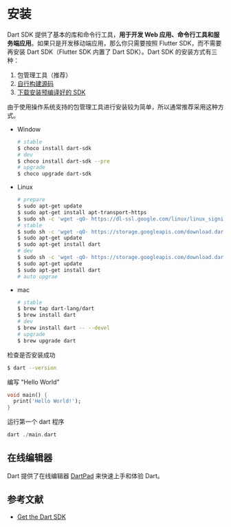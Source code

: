 # 安装

Dart SDK 提供了基本的库和命令行工具，**用于开发 Web 应用、命令行工具和服务端应用**。如果只是开发移动端应用，那么你只需要按照 Flutter SDK，而不需要再安装 Dart SDK（Flutter SDK 内置了 Dart SDK）。Dart SDK 的安装方式有三种：

1. 包管理工具（推荐）
2. [自行构建源码](https://github.com/dart-lang/sdk/wiki/Building)
3. [下载安装预编译好的 SDK](https://dart.dev/tools/sdk/archive)

由于使用操作系统支持的包管理工具进行安装较为简单，所以通常推荐采用这种方式。

- Window

    ```bash
    # stable
    $ choco install dart-sdk
    # dev
    $ choco install dart-sdk --pre
    # upgrade
    $ choco upgrade dart-sdk
    ```

- Linux

    ```bash
    # prepare
    $ sudo apt-get update
    $ sudo apt-get install apt-transport-https
    $ sudo sh -c 'wget -qO- https://dl-ssl.google.com/linux/linux_signing_key.pub | apt-key add -'
    # stable
    $ sudo sh -c 'wget -qO- https://storage.googleapis.com/download.dartlang.org/linux/debian/dart_stable.list > /etc/apt/sources.list.d/dart_stable.list'
    $ sudo apt-get update
    $ sudo apt-get install dart
    # dev
    $ sudo sh -c 'wget -qO- https://storage.googleapis.com/download.dartlang.org/linux/debian/dart_unstable.list > /etc/apt/sources.list.d/dart_unstable.list'
    $ sudo apt-get update
    $ sudo apt-get install dart
    # auto upgrae
    ```

- mac

    ```bash
    # stable
    $ brew tap dart-lang/dart
    $ brew install dart
    # dev
    $ brew install dart -- --devel
    # upgrade
    $ brew upgrade dart
    ```

检查是否安装成功

```bash
$ dart --version
```

编写 "Hello World"

```dart
void main() {
  print('Hello World!');
}
```

运行第一个 dart 程序

```dart
dart ./main.dart
```

## 在线编辑器

Dart 提供了在线编辑器 [DartPad](https://dartpad.dev/) 来快速上手和体验 Dart。

## 参考文献

- [Get the Dart SDK](https://dart.dev/get-dart)
